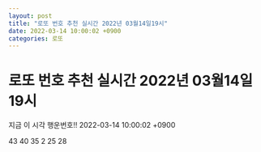 ```yaml
---
layout: post
title: "로또 번호 추천 실시간 2022년 03월14일19시"
date: 2022-03-14 10:00:02 +0900
categories: 로또
---
```


# 로또 번호 추천 실시간 2022년 03월14일19시

지금 이 시각 행운번호!! 2022-03-14 10:00:02 +0900

 43  40  35  2  25  28 

